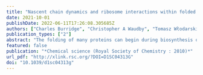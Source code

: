 ```yaml
---
title: "Nascent chain dynamics and ribosome interactions within folded ribosome-nascent chain complexes observed by NMR spectroscopy."
date: 2021-10-01
publishDate: 2022-06-11T17:26:08.305685Z
authors: ["Charles Burridge", "Christopher A Waudby", "Tomasz Włodarski", "Anaïs M E Cassaignau", "Lisa D Cabrita", "John Christodoulou"]
publication_types: ["2"]
abstract: "The folding of many proteins can begin during biosynthesis on the ribosome and can be modulated by the ribosome itself. Such perturbations are generally believed to be mediated through interactions between the nascent chain and the ribosome surface, but despite recent progress in characterising interactions of unfolded states with the ribosome, and their impact on the initiation of co-translational folding, a complete quantitative analysis of interactions across both folded and unfolded states of a nascent chain has yet to be realised. Here we apply solution-state NMR spectroscopy to measure transverse proton relaxation rates for methyl groups in folded ribosome-nascent chain complexes of the FLN5 filamin domain. We observe substantial increases in relaxation rates for the nascent chain relative to the isolated domain, which can be related to changes in effective rotational correlation times using measurements of relaxation and cross-correlated relaxation in the isolated domain. Using this approach, we can identify interactions between the nascent chain and the ribosome surface, driven predominantly by electrostatics, and by measuring the change in these interactions as the subsequent FLN6 domain emerges, we may deduce their impact on the free energy landscapes associated with the co-translational folding process. This journal is o̧pyright The Royal Society of Chemistry."
featured: false
publication: "*Chemical science (Royal Society of Chemistry : 2010)*"
url_pdf: "http://xlink.rsc.org/?DOI=D1SC04313G"
doi: "10.1039/d1sc04313g"
---
```


